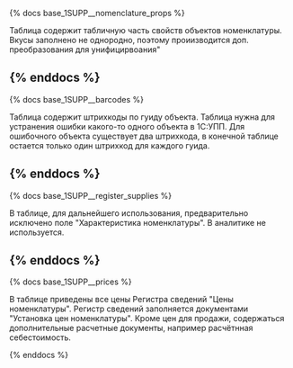 {% docs base_1SUPP__nomenclature_props %}

Таблица содержит табличную часть свойств объектов номенклатуры. Вкусы заполнено не однородно, поэтому проиизводится доп. преобразования для унифицирвоания"

{% enddocs %}
-------------------------------------------------------------------------------------------------------------------
{% docs base_1SUPP__barcodes %}

Таблица содержит штрихкоды по гуиду объекта. Таблица нужна для устранения ошибки какого-то одного объекта в 1С:УПП. Для ошибочного объекта существует два штрихкода, в конечной таблице остается только один штрихкод для каждого гуида.

{% enddocs %}
-------------------------------------------------------------------------------------------------------------------
{% docs base_1SUPP__register_supplies %}

В таблице, для дальнейшего использования, предварительно исключено поле "Характеристика номенклатуры". В аналитике не используется.

{% enddocs %}
-------------------------------------------------------------------------------------------------------------------
{% docs base_1SUPP__prices %}

В таблице приведены все цены Регистра сведений "Цены номенклатуры". Регистр сведений заполняется документами "Установка цен номенклатуры". Кроме цен для продажи, содержаться дополнительные расчетные документы, например расчётнная себестоимость. 

{% enddocs %}